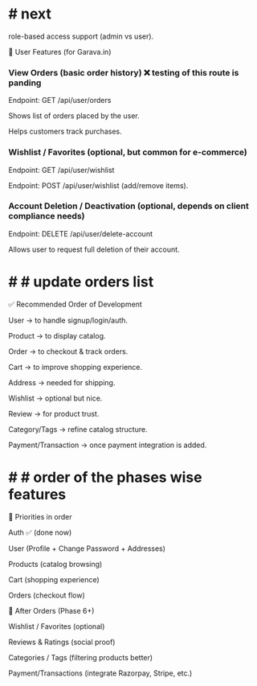 # # next

role-based access support (admin vs user).


📌 User Features (for Garava.in)


### View Orders (basic order history) ❌ testing of this route is panding

Endpoint: GET /api/user/orders

Shows list of orders placed by the user.

Helps customers track purchases.

### Wishlist / Favorites (optional, but common for e-commerce)

Endpoint: GET /api/user/wishlist

Endpoint: POST /api/user/wishlist (add/remove items).

### Account Deletion / Deactivation (optional, depends on client compliance needs)

Endpoint: DELETE /api/user/delete-account

Allows user to request full deletion of their account.


# # # update orders list

✅ Recommended Order of Development

User → to handle signup/login/auth.

Product → to display catalog.

Order → to checkout & track orders.

Cart → to improve shopping experience.

Address → needed for shipping.

Wishlist → optional but nice.

Review → for product trust.

Category/Tags → refine catalog structure.

Payment/Transaction → once payment integration is added.


# # # order of the phases wise features 

🎯 Priorities in order

Auth ✅ (done now)

User (Profile + Change Password + Addresses)

Products (catalog browsing)

Cart (shopping experience)

Orders (checkout flow)

📌 After Orders (Phase 6+)

Wishlist / Favorites (optional)

Reviews & Ratings (social proof)

Categories / Tags (filtering products better)

Payment/Transactions (integrate Razorpay, Stripe, etc.)